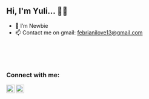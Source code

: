 ## Hi, I'm Yuli...   👋💖

- 🌱 I’m Newbie
- 📫 Contact me on gmail: febrianilove13@gmail.com

<br />
<br />
<br />

### Connect with me:

<a href="https://www.youtube.com/channel/UC_tUzflb4hPOj0a0N3xnRKg"><img align="left" alt="Yulia Febriani | YouTube" width="22px" src="https://cdn.jsdelivr.net/npm/simple-icons@v3/icons/youtube.svg" /></a>
<a href="https://twitter.com/yf13_ilyv"><img align="left" alt="yuli | Twitter" width="22px" src="https://cdn.jsdelivr.net/npm/simple-icons@v3/icons/twitter.svg" /></a>


<br />
